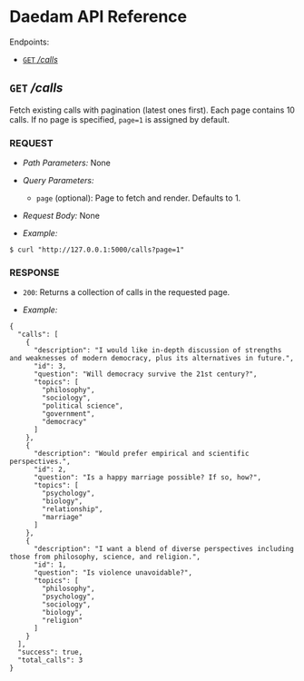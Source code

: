 # Daedam API Reference

Endpoints:
- [`GET` */calls*](#get-calls)

## `GET` */calls* <a name="get-calls"></a>

Fetch existing calls with pagination (latest ones first). Each page contains 10 calls.
If no page is specified, `page=1` is assigned by default.

### REQUEST

- *Path Parameters:* None

- *Query Parameters:*
    - `page` (optional): Page to fetch and render. Defaults to 1.

- *Request Body:* None

- *Example:*
```
$ curl "http://127.0.0.1:5000/calls?page=1"
```

### RESPONSE

- `200`: Returns a collection of calls in the requested page.

- *Example:*
```
{
  "calls": [
    {
      "description": "I would like in-depth discussion of strengths and weaknesses of modern democracy, plus its alternatives in future.",
      "id": 3,
      "question": "Will democracy survive the 21st century?",
      "topics": [
        "philosophy",
        "sociology",
        "political science",
        "government",
        "democracy"
      ]
    },
    {
      "description": "Would prefer empirical and scientific perspectives.",
      "id": 2,
      "question": "Is a happy marriage possible? If so, how?",
      "topics": [
        "psychology",
        "biology",
        "relationship",
        "marriage"
      ]
    },
    {
      "description": "I want a blend of diverse perspectives including those from philosophy, science, and religion.",
      "id": 1,
      "question": "Is violence unavoidable?",
      "topics": [
        "philosophy",
        "psychology",
        "sociology",
        "biology",
        "religion"
      ]
    }
  ],
  "success": true,
  "total_calls": 3
}
```
